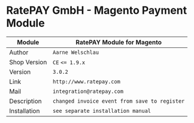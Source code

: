 RatePAY GmbH - Magento Payment Module
============================================

|Module | RatePAY Module for Magento
|------|----------
|Author | `Aarne Welschlau`
|Shop Version | `CE` `<= 1.9.x`
|Version | `3.0.2`
|Link | `http://www.ratepay.com`
|Mail | `integration@ratepay.com`
|Description | `changed invoice event from save to register`
|Installation | `see separate installation manual`
